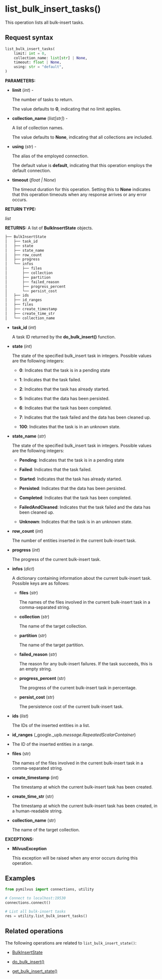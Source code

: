 # list_bulk_insert_tasks()

This operation lists all bulk-insert tasks.

## Request syntax

```python
list_bulk_insert_tasks(
    limit: int = 0,
    collection_name: list[str] | None,
    timeout: float | None,
    using: str = "default",
)
```

__PARAMETERS:__

- __limit__ (_int_) -

    The number of tasks to return.

    The value defaults to __0__, indicating that no limit applies. 

- __collection_name__ (_list[str]_) -

    A list of collection names.

    The value defaults to __None__, indicating that all collections are included.

- __using__ (_str_) - 

    The alias of the employed connection.

    The default value is __default__, indicating that this operation employs the default connection.

- __timeout__ (_float _|_ None_)  

    The timeout duration for this operation. Setting this to __None__ indicates that this operation timeouts when any response arrives or any error occurs.

__RETURN TYPE:__

_list_

__RETURNS:__
A list of __BulkInsertState__ objects.

```python
├── BulkInsertState
│   ├── task_id 
│   ├── state 
│   ├── state_name   
│   ├── row_count
│   ├── progress
│   └── infos
│       ├── files
│       ├── collection
│       ├── partition
│       ├── failed_reason
│       ├── progress_percent
│       └── persist_cost
│   ├── ids
│   ├── id_ranges
│   ├── files
│   ├── create_timestamp
│   ├── create_time_str
│   └── collection_name
```

- __task_id__ (_int_)

    A task ID returned by the __do_bulk_insert()__ function.

- __state__ (_int_)

    The state of the specified bulk_insert task in integers. Possible values are the following integers:

    - __0__: Indicates that the task is in a pending state

    - __1__: Indicates that the task failed.

    - __2__: Indicates that the task has already started.

    - __5__: Indicates that the data has been persisted.

    - __6__: Indicates that the task has been completed.

    - __7__: Indicates that the task failed and the data has been cleaned up.

    - __100__: Indicates that the task is in an unknown state.

- __state_name__ (_str_)

    The state of the specified bulk_insert task in integers. Possible values are the following integers:

    - __Pending__: Indicates that the task is in a pending state

    - __Failed__: Indicates that the task failed.

    - __Started__: Indicates that the task has already started.

    - __Persisted__: Indicates that the data has been persisted.

    - __Completed__: Indicates that the task has been completed.

    - __FailedAndCleaned__: Indicates that the task failed and the data has been cleaned up.

    - __Unknown__: Indicates that the task is in an unknown state.

- __row_count__ (_int_)

    The number of entities inserted in the current bulk-insert task.

- __progress__ (_int_) 

    The progress of the current bulk-insert task.

- __infos__ (_dict_)

    A dictionary containing information about the current bulk-insert task. Possible keys are as follows:

    - __files__ (_str_)

        The names of the files involved in the current bulk-insert task in a comma-separated string.

    - __collection__ (_str_)

        The name of the target collection.

    - __partition__ (_str_)

        The name of the target partition.

    - __failed_reason__ (_str_)

        The reason for any bulk-insert failures. If the task succeeds, this is an empty string.

    - __progress_percent__ (str)

        The progress of the current bulk-insert task in percentage.

    - __persist_cost__ (str)

        The persistence cost of the current bulk-insert task.

- __ids__ (_list_) 

    The IDs of the inserted entities in a list.

- __id_ranges__ (_google._upb._message.RepeatedScalarContainer_)

- The ID of the inserted entities in a range.

- __files__ (str)

    The names of the files involved in the current bulk-insert task in a comma-separated string.

- __create_timestamp__ (int)

    The timestamp at which the current bulk-insert task has been created.

- __create_time_str__ (str)

    The timestamp at which the current bulk-insert task has been created, in a human-readable string.

- __collection_name__ (str)

    The name of the target collection.

__EXCEPTIONS:__

- __MilvusException__

    This exception will be raised when any error occurs during this operation.

## Examples

```python
from pymilvus import connections, utility

# Connect to localhost:19530
connections.connect()

# List all bulk-insert tasks
res = utility.list_bulk_insert_tasks()
```

## Related operations

The following operations are related to `list_bulk_insert_state()`:

- [BulkInsertState](./BulkInsertState.md)

- [do_bulk_insert()](./do_bulk_insert.md)

- [get_bulk_insert_state()](./get_bulk_insert_state.md)

